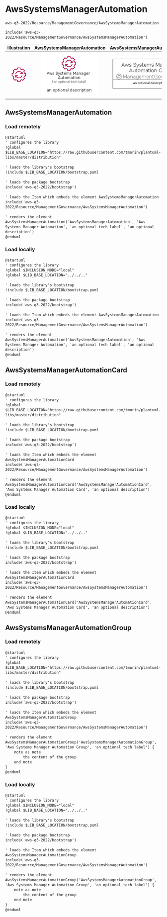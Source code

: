 # AwsSystemsManagerAutomation


```text
aws-q3-2022/Resource/ManagementGovernance/AwsSystemsManagerAutomation
```

```text
include('aws-q3-2022/Resource/ManagementGovernance/AwsSystemsManagerAutomation')
```



| Illustration | AwsSystemsManagerAutomation | AwsSystemsManagerAutomationCard | AwsSystemsManagerAutomationGroup |
| :---: | :---: | :---: | :---: |
| ![illustration for Illustration](../../../aws-q3-2022/Resource/ManagementGovernance/AwsSystemsManagerAutomation.png) | ![illustration for AwsSystemsManagerAutomation](../../../aws-q3-2022/Resource/ManagementGovernance/AwsSystemsManagerAutomation.Local.png) | ![illustration for AwsSystemsManagerAutomationCard](../../../aws-q3-2022/Resource/ManagementGovernance/AwsSystemsManagerAutomationCard.Local.png) | ![illustration for AwsSystemsManagerAutomationGroup](../../../aws-q3-2022/Resource/ManagementGovernance/AwsSystemsManagerAutomationGroup.Local.png) |




## AwsSystemsManagerAutomation

### Load remotely
```plantuml
@startuml
' configures the library
!global $LIB_BASE_LOCATION="https://raw.githubusercontent.com/tmorin/plantuml-libs/master/distribution"

' loads the library's bootstrap
!include $LIB_BASE_LOCATION/bootstrap.puml

' loads the package bootstrap
include('aws-q3-2022/bootstrap')

' loads the Item which embeds the element AwsSystemsManagerAutomation
include('aws-q3-2022/Resource/ManagementGovernance/AwsSystemsManagerAutomation')

' renders the element
AwsSystemsManagerAutomation('AwsSystemsManagerAutomation', 'Aws Systems Manager Automation', 'an optional tech label', 'an optional description')
@enduml
```

### Load locally
```plantuml
@startuml
' configures the library
!global $INCLUSION_MODE="local"
!global $LIB_BASE_LOCATION="../../.."

' loads the library's bootstrap
!include $LIB_BASE_LOCATION/bootstrap.puml

' loads the package bootstrap
include('aws-q3-2022/bootstrap')

' loads the Item which embeds the element AwsSystemsManagerAutomation
include('aws-q3-2022/Resource/ManagementGovernance/AwsSystemsManagerAutomation')

' renders the element
AwsSystemsManagerAutomation('AwsSystemsManagerAutomation', 'Aws Systems Manager Automation', 'an optional tech label', 'an optional description')
@enduml
```

## AwsSystemsManagerAutomationCard

### Load remotely
```plantuml
@startuml
' configures the library
!global $LIB_BASE_LOCATION="https://raw.githubusercontent.com/tmorin/plantuml-libs/master/distribution"

' loads the library's bootstrap
!include $LIB_BASE_LOCATION/bootstrap.puml

' loads the package bootstrap
include('aws-q3-2022/bootstrap')

' loads the Item which embeds the element AwsSystemsManagerAutomationCard
include('aws-q3-2022/Resource/ManagementGovernance/AwsSystemsManagerAutomation')

' renders the element
AwsSystemsManagerAutomationCard('AwsSystemsManagerAutomationCard', 'Aws Systems Manager Automation Card', 'an optional description')
@enduml
```

### Load locally
```plantuml
@startuml
' configures the library
!global $INCLUSION_MODE="local"
!global $LIB_BASE_LOCATION="../../.."

' loads the library's bootstrap
!include $LIB_BASE_LOCATION/bootstrap.puml

' loads the package bootstrap
include('aws-q3-2022/bootstrap')

' loads the Item which embeds the element AwsSystemsManagerAutomationCard
include('aws-q3-2022/Resource/ManagementGovernance/AwsSystemsManagerAutomation')

' renders the element
AwsSystemsManagerAutomationCard('AwsSystemsManagerAutomationCard', 'Aws Systems Manager Automation Card', 'an optional description')
@enduml
```

## AwsSystemsManagerAutomationGroup

### Load remotely
```plantuml
@startuml
' configures the library
!global $LIB_BASE_LOCATION="https://raw.githubusercontent.com/tmorin/plantuml-libs/master/distribution"

' loads the library's bootstrap
!include $LIB_BASE_LOCATION/bootstrap.puml

' loads the package bootstrap
include('aws-q3-2022/bootstrap')

' loads the Item which embeds the element AwsSystemsManagerAutomationGroup
include('aws-q3-2022/Resource/ManagementGovernance/AwsSystemsManagerAutomation')

' renders the element
AwsSystemsManagerAutomationGroup('AwsSystemsManagerAutomationGroup', 'Aws Systems Manager Automation Group', 'an optional tech label') {
    note as note
        the content of the group
    end note
}
@enduml
```

### Load locally
```plantuml
@startuml
' configures the library
!global $INCLUSION_MODE="local"
!global $LIB_BASE_LOCATION="../../.."

' loads the library's bootstrap
!include $LIB_BASE_LOCATION/bootstrap.puml

' loads the package bootstrap
include('aws-q3-2022/bootstrap')

' loads the Item which embeds the element AwsSystemsManagerAutomationGroup
include('aws-q3-2022/Resource/ManagementGovernance/AwsSystemsManagerAutomation')

' renders the element
AwsSystemsManagerAutomationGroup('AwsSystemsManagerAutomationGroup', 'Aws Systems Manager Automation Group', 'an optional tech label') {
    note as note
        the content of the group
    end note
}
@enduml
```

